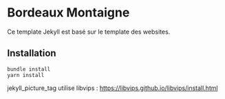 # Bordeaux Montaigne

Ce template Jekyll est basé sur le template des websites.

## Installation

```
bundle install
yarn install
```

jekyll_picture_tag utilise libvips : https://libvips.github.io/libvips/install.html
